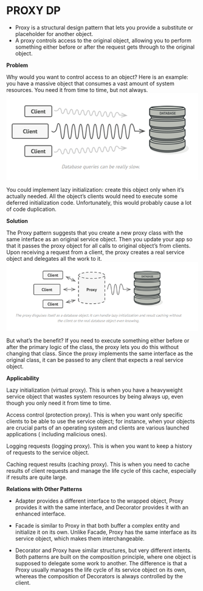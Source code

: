 # PROXY DP

- Proxy is a structural design pattern that lets you provide a substitute or placeholder for another object.
- A proxy controls access to the original object, allowing you to perform something either before or after the request
  gets through to the original object.

**Problem**

Why would you want to control access to an object? Here is an example: you have a massive object that consumes a vast
amount of system resources. You need it from time to time, but not always.
![img.png](img.png)

You could implement lazy initialization: create this object only when it’s actually needed. All the object’s clients
would need to execute some deferred initialization code. Unfortunately, this would probably cause a lot of code
duplication.

**Solution**

The Proxy pattern suggests that you create a new proxy class with the same interface as an original service object. Then
you update your app so that it passes the proxy object for all calls to original object’s from clients. Upon receiving a
request from a client, the proxy creates a real service object and delegates all the work to it.
![img_1.png](img_1.png)

But what’s the benefit? If you need to execute something either before or after the primary logic of the class, the
proxy lets you do this without changing that class. Since the proxy implements the same interface as the original class,
it can be passed to any client that expects a real service object.

**Applicability**

Lazy initialization (virtual proxy). This is when you have a heavyweight service object that wastes system resources by
being always up, even though you only need it from time to time.

Access control (protection proxy). This is when you want only specific clients to be able to use the service object; for
instance, when your objects are crucial parts of an operating system and clients are various launched applications (
including malicious ones).

Logging requests (logging proxy). This is when you want to keep a history of requests to the service object.

Caching request results (caching proxy). This is when you need to cache results of client requests and manage the life
cycle of this cache, especially if results are quite large.

**Relations with Other Patterns**

- Adapter provides a different interface to the wrapped object, Proxy provides it with the same interface, and Decorator
  provides it with an enhanced interface.

- Facade is similar to Proxy in that both buffer a complex entity and initialize it on its own. Unlike Facade, Proxy has
  the same interface as its service object, which makes them interchangeable.

- Decorator and Proxy have similar structures, but very different intents. Both patterns are built on the composition
  principle, where one object is supposed to delegate some work to another. The difference is that a Proxy
  usually manages the life cycle of its service object on its own, whereas the composition of Decorators is always
  controlled by the client.

